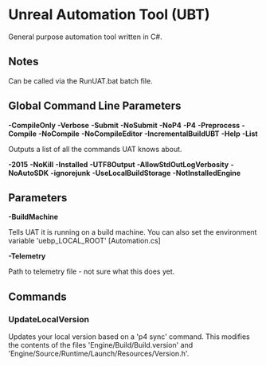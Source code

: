 # Unreal Automation Tool (UBT)

General purpose automation tool written in C#.

## Notes

Can be called via the RunUAT.bat batch file.

## Global Command Line Parameters

**-CompileOnly**
**-Verbose**
**-Submit**
**-NoSubmit**
**-NoP4**
**-P4**
**-Preprocess**
**-Compile**
**-NoCompile**
**-NoCompileEditor**
**-IncrementalBuildUBT**
**-Help**
**-List**

Outputs a list of all the commands UAT knows about.

**-2015**
**-NoKill**
**-Installed**
**-UTF8Output**
**-AllowStdOutLogVerbosity**
**-NoAutoSDK**
**-ignorejunk**
**-UseLocalBuildStorage**
**-NotInstalledEngine**

## Parameters

**-BuildMachine**

Tells UAT it is running on a build machine. You can also set the environment variable 'uebp_LOCAL_ROOT' [Automation.cs]

**-Telemetry**

Path to telemetry file - not sure what this does yet.

## Commands

### UpdateLocalVersion

Updates your local version based on a 'p4 sync' command. This modifies the contents of the files 'Engine/Build/Build.version' and 'Engine/Source/Runtime/Launch/Resources/Version.h'.
